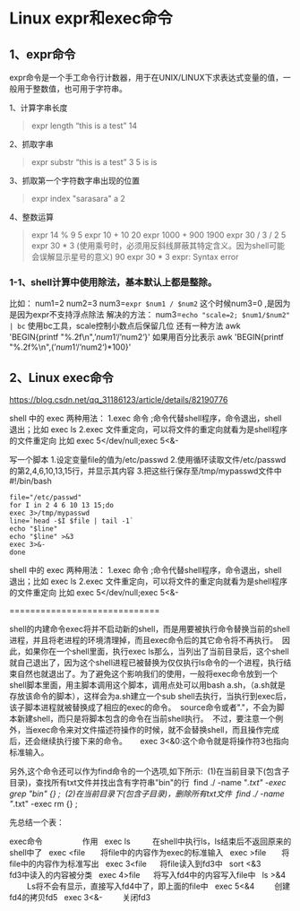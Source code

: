 # Linux expr和exec命令

## 1、expr命令

expr命令是一个手工命令行计数器，用于在UNIX/LINUX下求表达式变量的值，一般用于整数值，也可用于字符串。

1、计算字串长度
> expr length “this is a test”
 14
 
2、抓取字串
> expr substr “this is a test” 3 5
is is

3、抓取第一个字符数字串出现的位置
> expr index "sarasara"  a
 2
 
4、整数运算
 > expr 14 % 9
 5
 > expr 10 + 10
 20
 > expr 1000 + 900
 1900
 > expr 30 / 3 / 2
 5
 > expr 30 \* 3 (使用乘号时，必须用反斜线屏蔽其特定含义。因为shell可能会误解显示星号的意义)
 90
 > expr 30 * 3
 expr: Syntax error

### 1-1、shell计算中使用除法，基本默认上都是整除。
比如：
num1=2
num2=3
num3=`expr $num1 / $num2`
这个时候num3=0 ,是因为是因为expr不支持浮点除法
解决的方法：
num3=`echo "scale=2; $num1/$num2" | bc`
使用bc工具，scale控制小数点后保留几位
还有一种方法
awk 'BEGIN{printf "%.2f\n",’$num1‘/’$num2‘}'
如果用百分比表示
awk 'BEGIN{printf "%.2f%\n",(’$num1‘/’$num2‘)*100}'

## 2、Linux exec命令
https://blog.csdn.net/qq_31186123/article/details/82190776

shell 中的 exec 两种用法：
1.exec 命令 ;命令代替shell程序，命令退出，shell 退出；比如 exec ls
2.exec 文件重定向，可以将文件的重定向就看为是shell程序的文件重定向 比如 exec 5</dev/null;exec 5<&-

写一个脚本
      1.设定变量file的值为/etc/passwd
      2.使用循环读取文件/etc/passwd的第2,4,6,10,13,15行，并显示其内容
      3.把这些行保存至/tmp/mypasswd文件中#!/bin/bash
```
file="/etc/passwd"
for I in 2 4 6 10 13 15;do
exec 3>/tmp/mypasswd
line=`head -$I $file | tail -1`
echo "$line"
echo "$line" >&3
exec 3>&-
done
```

shell 中的 exec 两种用法：
1.exec 命令 ;命令代替shell程序，命令退出，shell 退出；比如 exec ls
2.exec 文件重定向，可以将文件的重定向就看为是shell程序的文件重定向 比如 exec 5</dev/null;exec 5<&-

=============================

shell的内建命令exec将并不启动新的shell，而是用要被执行命令替换当前的shell进程，并且将老进程的环境清理掉，而且exec命令后的其它命令将不再执行。 
因此，如果你在一个shell里面，执行exec ls那么，当列出了当前目录后，这个shell就自己退出了，因为这个shell进程已被替换为仅仅执行ls命令的一个进程，执行结束自然也就退出了。为了避免这个影响我们的使用，一般将exec命令放到一个shell脚本里面，用主脚本调用这个脚本，调用点处可以用bash a.sh，（a.sh就是存放该命令的脚本），这样会为a.sh建立一个sub shell去执行，当执行到exec后，该子脚本进程就被替换成了相应的exec的命令。 
source命令或者"."，不会为脚本新建shell，而只是将脚本包含的命令在当前shell执行。 
不过，要注意一个例外，当exec命令来对文件描述符操作的时候，就不会替换shell，而且操作完成后，还会继续执行接下来的命令。 
    exec 3<&0:这个命令就是将操作符3也指向标准输入。 


另外,这个命令还可以作为find命令的一个选项,如下所示: 
(1)在当前目录下(包含子目录)，查找所有txt文件并找出含有字符串"bin"的行 
find ./ -name "*.txt" -exec grep "bin" {} \; 
(2)在当前目录下(包含子目录)，删除所有txt文件 
find ./ -name "*.txt" -exec rm {} \; 




先总结一个表：


exec命令                  作用
 
exec ls          在shell中执行ls，ls结束后不返回原来的shell中了
 
exec <file       将file中的内容作为exec的标准输入
 
exec >file       将file中的内容作为标准写出
 
exec 3<file      将file读入到fd3中
 
sort <&3         fd3中读入的内容被分类
 
exec 4>file      将写入fd4中的内容写入file中
 
ls >&4           Ls将不会有显示，直接写入fd4中了，即上面的file中
 
exec 5<&4         创建fd4的拷贝fd5
 
exec 3<&-         关闭fd3